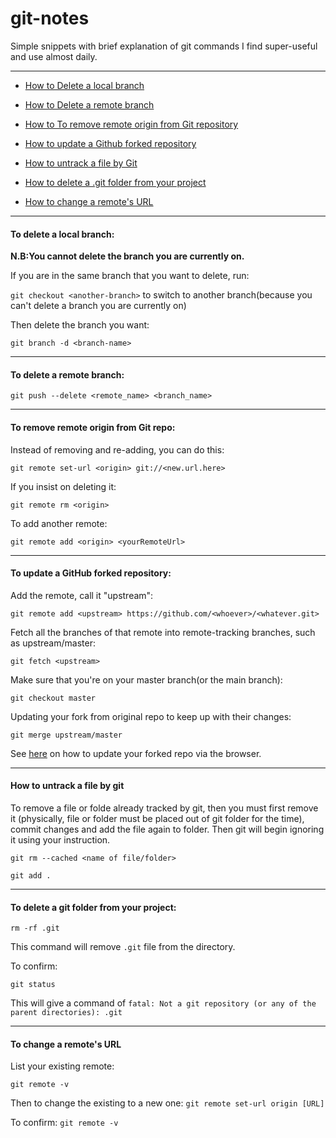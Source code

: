 # git-notes
Simple snippets with brief explanation of git commands I find super-useful and use almost daily.

---

- [How to Delete a local branch](#to-delete-a-local-branch)

- [How to Delete a remote branch](#to-delete-a-remote-branch)

- [How to To remove remote origin from Git repository](#to-remove-remote-origin-from-git-repo)

- [How to update a Github forked repository](#to-update-a-github-forked-repository)

- [How to untrack a file by Git](#how-to-untrack-a-file-by-git)

- [How to delete a .git folder from your project](#to-delete-a-git-folder-from-your-project)

- [How to change a remote's URL](#to-change-a-remote's-url)


---

#### To delete a local branch:
**N.B:You cannot delete the branch you are currently on.** 

If you are in the same branch that you want to delete, run:

`git checkout <another-branch>` to switch to another branch(because you can't delete a branch you are currently on)

Then delete the branch you want:

`git branch -d <branch-name>`

---

#### To delete a remote branch:

`git push --delete <remote_name> <branch_name>`

---
#### To remove remote origin from Git repo:
Instead of removing and re-adding, you can do this:

`git remote set-url <origin> git://<new.url.here>`

If you insist on deleting it:

`git remote rm <origin>`

To add another remote:

`git remote add <origin> <yourRemoteUrl>`

---

#### To update a GitHub forked repository:

Add the remote, call it "upstream":

`git remote add <upstream> https://github.com/<whoever>/<whatever.git>`

Fetch all the branches of that remote into remote-tracking branches, such as upstream/master:

`git fetch <upstream>`

Make sure that you're on your master branch(or the main branch):

`git checkout master`

Updating your fork from original repo to keep up with their changes:

`git merge upstream/master`

See [here](https://github.com/KirstieJane/STEMMRoleModels/wiki/Syncing-your-fork-to-the-original-repository-via-the-browser) on how to update your forked repo via the browser.

---

#### How to untrack a file by git

To remove a file or folde already tracked by git, then you must first remove it (physically, file or folder must be placed out of git folder for the time), commit changes and add the file again to folder. Then git will begin ignoring it using your instruction. 

`git rm --cached <name of file/folder>`

`git add .`

---

#### To delete a git folder from your project:
`rm -rf .git`

This command will remove `.git` file from the directory. 

To confirm: 

`git status`

This will give a command of `fatal: Not a git repository (or any of the parent directories): .git`

---

#### To change a remote's URL

List your existing remote:

`git remote -v`

Then to change the existing to a new one:
`git remote set-url origin [URL]`

To confirm:
`git remote -v`
